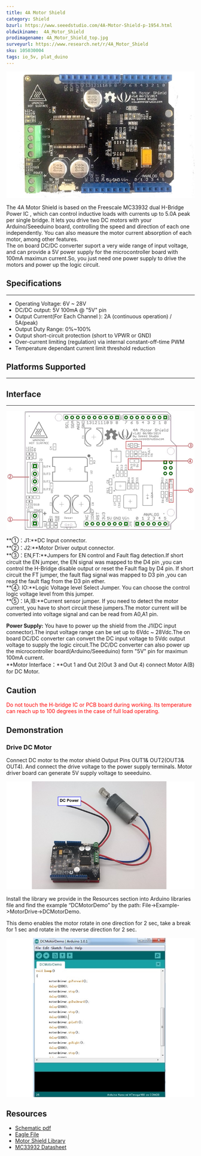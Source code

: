 ```yaml
---
title: 4A Motor Shield
category: Shield
bzurl: https://www.seeedstudio.com/4A-Motor-Shield-p-1954.html
oldwikiname:  4A_Motor_Shield
prodimagename: 4A_Motor_Shield_top.jpg
surveyurl: https://www.research.net/r/4A_Motor_Shield
sku: 105030004
tags: io_5v, plat_duino
---
```


![](https://github.com/SeeedDocument/4A_Motor_Shield/raw/master/img/4A_Motor_Shield_top.jpg)

The 4A Motor Shield is based on the Freescale MC33932 dual H-Bridge Power IC , which can control inductive loads with currents up to 5.0A peak per single bridge. It lets you drive two DC motors with your Arduino/Seeeduino board, controlling the speed and direction of each one independently. You can also measure the motor current absorption of each motor, among other features.  
The on board DC/DC converter suport a very wide range of input voltage, and can provide a 5V power supply for the microcontroller board with 100mA maximun current.So, you just need one power supply to drive the motors and power up the logic circuit.  

## Specifications
---

- Operating Voltage: 6V ~ 28V  
- DC/DC output: 5V 100mA @ "5V" pin  
- Output Current(For Each Channel ): 2A (continuous operation) / 5A(peak)  
- Output Duty Range: 0%~100%  
- Output short-circuit protection (short to VPWR or GND)  
- Over-current limiting (regulation) via internal constant-off-time PWM  
- Temperature dependant current limit threshold reduction  

## Platforms Supported
-------------------

## Interface
---

![](https://github.com/SeeedDocument/4A_Motor_Shield/raw/master/img/4a_motor_shield_top_view.jpeg)

**①：J1:**DC Input connector.  
**②：J2:**Motor Driver output connector.  
**③：EN,FT:**Jumpers for EN control and Fault flag detection.If short circuit the EN jumper, the EN signal was mapped to the D4 pin ,you can control the H-Bridge disable output or reset the Fault flag by D4 pin. If short circuit the FT jumper, the fault flag signal was mapped to D3 pin ,you can read the fault flag from the D3 pin ether.  
**④: IO:**Logic Voltage level Select Jumper. You can choose the control logic voltage level from this jumper.  
**⑤：IA,IB:**Current sensor jumper. If you need to detect the motor current, you have to short circuit these jumpers.The motor current will be converted into voltage signal and can be read from A0,A1 pin.  

**Power Supply:** You have to power up the shield from the J1(DC input connector).The input voltage range can be set up to 6Vdc ~ 28Vdc.The on board DC/DC converter can convert the DC input voltage to 5Vdc output voltage to supply the logic circuit.The DC/DC converter can also power up the microcontroller board(Arduino/Seeeduino) form "5V" pin for maximun 100mA current.  
**Motor Interface：**Out 1 and Out 2(Out 3 and Out 4) connect Motor A(B) for DC Motor.  

## Caution

<span style="color: red">Do not touch the H-bridge IC or PCB board during working. Its temperature can reach up to 100 degrees in the case of full load operating.</span>

## Demonstration

### Drive DC Motor

Connect DC motor to the motor shield Output Pins OUT1& OUT2(OUT3& OUT4). And connect the drive voltage to the power supply terminals. Motor driver board can generate 5V supply voltage to seeeduino.

![](https://github.com/SeeedDocument/4A_Motor_Shield/raw/master/img/Drive_DC_Motor.png)  

Install the library we provide in the Resources section into Arduino libraries file and find the example “DCMotorDemo” by the path: File->Example->MotorDrive->DCMotorDemo.  

This demo enables the motor rotate in one direction for 2 sec, take a break for 1 sec and rotate in the reverse direction for 2 sec.

![](https://github.com/SeeedDocument/4A_Motor_Shield/raw/master/img/DC_Motor_Code.jpg)  


## Resources

- [Schematic pdf](https://github.com/SeeedDocument/4A_Motor_Shield/raw/master/res/4A_MOTOR_Shield_v1.0.pdf)  
- [Eagle File](https://github.com/SeeedDocument/4A_Motor_Shield/raw/master/res/4A_MOTOR_Shield_v1.0.zip)  
- [Motor Shield Library](https://github.com/SeeedDocument/4A_Motor_Shield/raw/master/res/MotorDriver20121210.zip)
- [MC33932 Datasheet](https://github.com/SeeedDocument/4A_Motor_Shield/raw/master/res/MC33932.pdf)  

